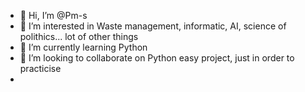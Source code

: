 - 👋 Hi, I’m @Pm-s
- 👀 I’m interested in Waste management, informatic, AI, science of polithics... lot of other things
- 🌱 I’m currently learning Python
- 💞️ I’m looking to collaborate on Python easy project, just in order to practicise 
- 

<!---
Pm-s/Pm-s is a ✨ special ✨ repository because its `README.md` (this file) appears on your GitHub profile.
You can click the Preview link to take a look at your changes.
--->
